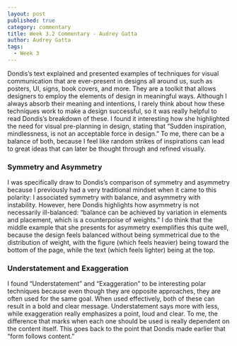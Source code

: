 ```yaml
---
layout: post
published: true
category: commentary
title: Week 3.2 Commentary - Audrey Gatta
author: Audrey Gatta
tags:
  - Week 3
---
```

Dondis’s text explained and presented examples of techniques for visual communication that are ever-present in designs all around us, such as posters, UI, signs, book covers, and more. They are a toolkit that allows designers to employ the elements of design in meaningful ways. Although I always absorb their meaning and intentions, I rarely think about how these techniques work to make a design successful, so it was really helpful to read Dondis’s breakdown of these. I found it interesting how she highlighted the need for visual pre-planning in design, stating that “Sudden inspiration, mindlessness, is not an acceptable force in design.” To me, there can be a balance of both, because I feel like random strikes of inspirations can lead to great ideas that can later be thought through and refined visually. 

### Symmetry and Asymmetry
I was specifically draw to Dondis’s comparison of symmetry and asymmetry because I previously had a very traditional mindset when it came to this polarity: I associated symmetry with balance, and asymmetry with instability. However, here Dondis highlights how asymmetry is not necessarily ill-balanced: “balance can be achieved by variation in elements and placement, which is a counterpoise of weights.” I do think that the middle example that she presents for asymmetry exemplifies this quite well, because the design feels balanced without being symmetrical due to the distribution of weight, with the figure (which feels heavier) being toward the bottom of the page, while the text (which feels lighter) being at the top. 

### Understatement and Exaggeration 
I found “Understatement” and “Exaggeration” to be interesting polar techniques because even though they are opposite approaches, they are often used for the same goal. When used effectively, both of these can result in a bold and clear message. Understatement says more with less, while exaggeration really emphasizes a point, loud and clear. To me, the difference that marks when each one should be used is really dependent on the content itself. This goes back to the point that Dondis made earlier that “form follows content.”

